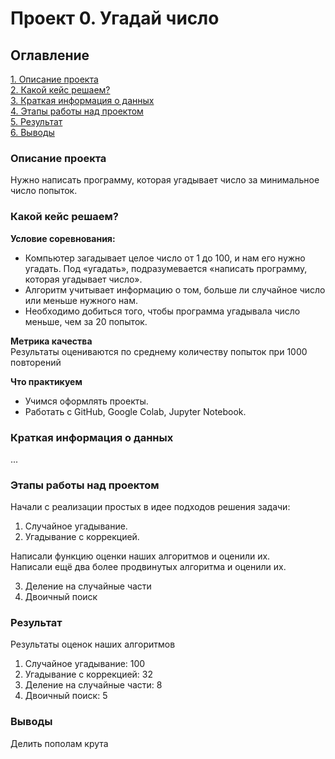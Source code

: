 # Проект 0. Угадай число

## Оглавление
[1. Описание проекта]()\
[2. Какой кейс решаем?]()\
[3. Краткая информация о данных]()\
[4. Этапы работы над проектом]()\
[5. Результат]()\
[6. Выводы]()

### Описание проекта
Нужно написать программу, которая угадывает число за минимальное число попыток.

### Какой кейс решаем?

**Условие соревнования:**
- Компьютер загадывает целое число от 1 до 100, и нам его нужно угадать. Под «угадать», подразумевается «написать программу, которая угадывает число».    
- Алгоритм учитывает информацию о том, больше ли случайное число или меньше нужного нам.
- Необходимо добиться того, чтобы программа угадывала число меньше, чем за 20 попыток. 

**Метрика качества**\
Результаты оцениваются по среднему количеству попыток при 1000 повторений

**Что практикуем**
- Учимся оформлять проекты.
- Работать с GitHub, Google Colab, Jupyter Notebook.

### Краткая информация о данных
...

### Этапы работы над проектом
Начали с реализации простых в идее подходов решения задачи:
1. Случайное угадывание.
2. Угадывание с коррекцией.

Написали функцию оценки наших алгоритмов и оценили их.\
Написали ещё два более продвинутых алгоритма и оценили их.

3. Деление на случайные части
4. Двоичный поиск

### Результат
Результаты оценок наших алгоритмов

1. Случайное угадывание: 100
2. Угадывание с коррекцией: 32
3. Деление на случайные части: 8
4. Двоичный поиск: 5

### Выводы
Делить пополам крута